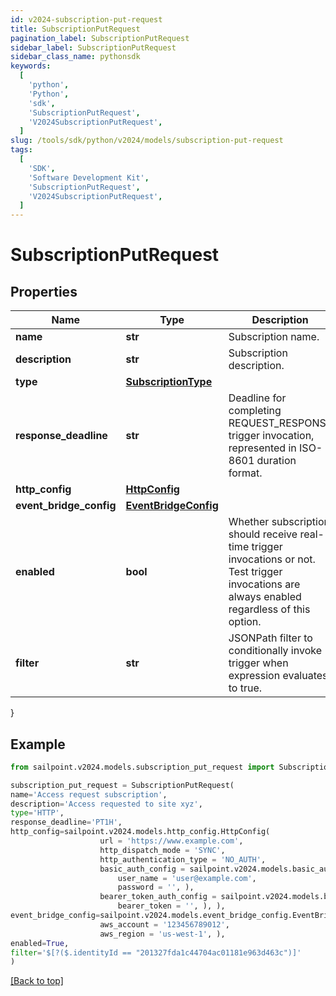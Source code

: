```yaml
---
id: v2024-subscription-put-request
title: SubscriptionPutRequest
pagination_label: SubscriptionPutRequest
sidebar_label: SubscriptionPutRequest
sidebar_class_name: pythonsdk
keywords:
  [
    'python',
    'Python',
    'sdk',
    'SubscriptionPutRequest',
    'V2024SubscriptionPutRequest',
  ]
slug: /tools/sdk/python/v2024/models/subscription-put-request
tags:
  [
    'SDK',
    'Software Development Kit',
    'SubscriptionPutRequest',
    'V2024SubscriptionPutRequest',
  ]
---
```


# SubscriptionPutRequest

## Properties

| Name | Type | Description | Notes |
| --- | --- | --- | --- |
| **name** | **str** | Subscription name. | [optional] |
| **description** | **str** | Subscription description. | [optional] |
| **type** | [**SubscriptionType**](subscription-type) |  | [optional] |
| **response_deadline** | **str** | Deadline for completing REQUEST_RESPONSE trigger invocation, represented in ISO-8601 duration format. | [optional] [default to 'PT1H'] |
| **http_config** | [**HttpConfig**](http-config) |  | [optional] |
| **event_bridge_config** | [**EventBridgeConfig**](event-bridge-config) |  | [optional] |
| **enabled** | **bool** | Whether subscription should receive real-time trigger invocations or not. Test trigger invocations are always enabled regardless of this option. | [optional] [default to True] |
| **filter** | **str** | JSONPath filter to conditionally invoke trigger when expression evaluates to true. | [optional] |

}

## Example

```python
from sailpoint.v2024.models.subscription_put_request import SubscriptionPutRequest

subscription_put_request = SubscriptionPutRequest(
name='Access request subscription',
description='Access requested to site xyz',
type='HTTP',
response_deadline='PT1H',
http_config=sailpoint.v2024.models.http_config.HttpConfig(
                    url = 'https://www.example.com',
                    http_dispatch_mode = 'SYNC',
                    http_authentication_type = 'NO_AUTH',
                    basic_auth_config = sailpoint.v2024.models.basic_auth_config.BasicAuthConfig(
                        user_name = 'user@example.com',
                        password = '', ),
                    bearer_token_auth_config = sailpoint.v2024.models.bearer_token_auth_config.BearerTokenAuthConfig(
                        bearer_token = '', ), ),
event_bridge_config=sailpoint.v2024.models.event_bridge_config.EventBridgeConfig(
                    aws_account = '123456789012',
                    aws_region = 'us-west-1', ),
enabled=True,
filter='$[?($.identityId == "201327fda1c44704ac01181e963d463c")]'
)

```

[[Back to top]](#)

